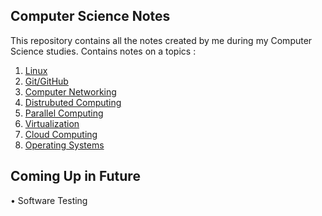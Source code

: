 ## Computer Science Notes
This repository contains all the notes created by me during my Computer Science studies. Contains notes on a topics :  
1. [Linux](https://github.com/GarvitSingh05/computer-science-notes/blob/main/Linux/Linux%20Commands.md)  
2. [Git/GitHub](https://github.com/GarvitSingh05/computer-science-notes/blob/main/Git%20%26%20GitHub/Git%20Commands%2C%20Pull%20Requests%2C%20Open-Source%20Contributions.md)  
3. [Computer Networking](https://github.com/GarvitSingh05/computer-science-notes/blob/main/Computer%20Networking/Computer%20Networking.md)  
4. [Distrubuted Computing](https://github.com/GarvitSingh05/computer-science-notes/blob/main/Distributed%20Computing/Distributed%20Computing.md)  
5. [Parallel Computing](https://github.com/GarvitSingh05/computer-science-notes/blob/main/Parallel%20Computing/Parallel%20Computing.md)  
6. [Virtualization](https://github.com/GarvitSingh05/computer-science-notes/blob/main/Virtualisation/Virtualisation.md)  
7. [Cloud Computing](https://github.com/GarvitSingh05/computer-science-notes/blob/main/Cloud%20Computing/Cloud%20Computing.md)  
8. [Operating Systems](https://github.com/GarvitSingh05/computer-science-notes/blob/main/Operating%20Systems/Operating%20System%20Notes.md)  

## Coming Up in Future
• Software Testing  

